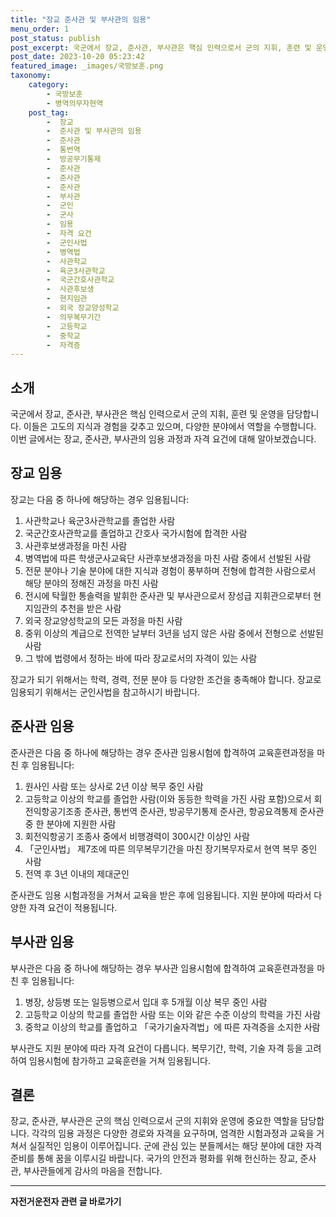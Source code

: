 ```yaml
---
title: "장교 준사관 및 부사관의 임용"
menu_order: 1
post_status: publish
post_excerpt: 국군에서 장교, 준사관, 부사관은 핵심 인력으로서 군의 지휘, 훈련 및 운영을 담당합니다. 이들은 고도의 지식과 경험을 갖추고 있으며, 다양한 분야에서 역할을 수행합니다. 이번 글에서는 장교, 준사관, 부사관의 임용 과정과 자격 요건에 대해 알아보겠습니다.
post_date: 2023-10-20 05:23:42
featured_image: _images/국방보훈.png
taxonomy:
    category:
        - 국방보훈
        - 병역의무자현역
    post_tag:
        -  장교
        -  준사관 및 부사관의 임용
        -  준사관
        -  통번역
        -  방공무기통제
        -  준사관
        -  준사관
        -  준사관
        -  부사관
        -  군인
        -  군사
        -  임용
        -  자격 요건
        -  군인사법
        -  병역법
        -  사관학교
        -  육군3사관학교
        -  국군간호사관학교
        -  사관후보생
        -  현지임관
        -  외국 장교양성학교
        -  의무복무기간
        -  고등학교
        -  중학교
        -  자격증
---
```




## 소개

국군에서 장교, 준사관, 부사관은 핵심 인력으로서 군의 지휘, 훈련 및 운영을 담당합니다. 이들은 고도의 지식과 경험을 갖추고 있으며, 다양한 분야에서 역할을 수행합니다. 이번 글에서는 장교, 준사관, 부사관의 임용 과정과 자격 요건에 대해 알아보겠습니다.

## 장교 임용

장교는 다음 중 하나에 해당하는 경우 임용됩니다:
1. 사관학교나 육군3사관학교를 졸업한 사람
2. 국군간호사관학교를 졸업하고 간호사 국가시험에 합격한 사람
3. 사관후보생과정을 마친 사람
4. 병역법에 따른 학생군사교육단 사관후보생과정을 마친 사람 중에서 선발된 사람
5. 전문 분야나 기술 분야에 대한 지식과 경험이 풍부하며 전형에 합격한 사람으로서 해당 분야의 정해진 과정을 마친 사람
6. 전시에 탁월한 통솔력을 발휘한 준사관 및 부사관으로서 장성급 지휘관으로부터 현지임관의 추천을 받은 사람
7. 외국 장교양성학교의 모든 과정을 마친 사람
8. 중위 이상의 계급으로 전역한 날부터 3년을 넘지 않은 사람 중에서 전형으로 선발된 사람
9. 그 밖에 법령에서 정하는 바에 따라 장교로서의 자격이 있는 사람

장교가 되기 위해서는 학력, 경력, 전문 분야 등 다양한 조건을 충족해야 합니다. 장교로 임용되기 위해서는 군인사법을 참고하시기 바랍니다.

## 준사관 임용

준사관은 다음 중 하나에 해당하는 경우 준사관 임용시험에 합격하여 교육훈련과정을 마친 후 임용됩니다:
1. 원사인 사람 또는 상사로 2년 이상 복무 중인 사람
2. 고등학교 이상의 학교를 졸업한 사람(이와 동등한 학력을 가진 사람 포함)으로서 회전익항공기조종 준사관, 통번역 준사관, 방공무기통제 준사관, 항공요격통제 준사관 중 한 분야에 지원한 사람
3. 회전익항공기 조종사 중에서 비행경력이 300시간 이상인 사람
4. 「군인사법」 제7조에 따른 의무복무기간을 마친 장기복무자로서 현역 복무 중인 사람
5. 전역 후 3년 이내의 제대군인

준사관도 임용 시험과정을 거쳐서 교육을 받은 후에 임용됩니다. 지원 분야에 따라서 다양한 자격 요건이 적용됩니다.

## 부사관 임용

부사관은 다음 중 하나에 해당하는 경우 부사관 임용시험에 합격하여 교육훈련과정을 마친 후 임용됩니다:
1. 병장, 상등병 또는 일등병으로서 입대 후 5개월 이상 복무 중인 사람
2. 고등학교 이상의 학교를 졸업한 사람 또는 이와 같은 수준 이상의 학력을 가진 사람
3. 중학교 이상의 학교를 졸업하고 「국가기술자격법」에 따른 자격증을 소지한 사람

부사관도 지원 분야에 따라 자격 요건이 다릅니다. 복무기간, 학력, 기술 자격 등을 고려하여 임용시험에 참가하고 교육훈련을 거쳐 임용됩니다.

## 결론

장교, 준사관, 부사관은 군의 핵심 인력으로서 군의 지휘와 운영에 중요한 역할을 담당합니다. 각각의 임용 과정은 다양한 경로와 자격을 요구하며, 엄격한 시험과정과 교육을 거쳐서 실질적인 임용이 이루어집니다. 군에 관심 있는 분들께서는 해당 분야에 대한 자격 준비를 통해 꿈을 이루시길 바랍니다. 국가의 안전과 평화를 위해 헌신하는 장교, 준사관, 부사관들에게 감사의 마음을 전합니다.
<!-- wp:separator -->
<hr class="wp-block-separator has-alpha-channel-opacity"/>
<!-- /wp:separator -->

<!-- wp:group {"backgroundColor":"base","layout":{"type":"constrained"}} -->
<div class="wp-block-group has-base-background-color has-background"><!-- wp:paragraph {"align":"center","fontSize":"medium"} -->
<p class="has-text-align-center has-large-font-size"><strong>자전거운전자 관련 글 바로가기</strong></p>
<!-- /wp:paragraph -->


<!-- wp:latest-posts
{"categories":[{"id":1713,"count":19,"description":"","link":"https://uknowlaw.com/category/%ec%9e%90%ec%a0%84%ea%b1%b0%ec%9a%b4%ec%a0%84%ec%9e%90/","name":"자전거운전자","slug":"자전거운전자","taxonomy":"category","parent":0,"meta":[],"_links":{"self":[{"href":"https://uknowlaw.com/wp-json/wp/v2/categories/1713"}],"collection":[{"href":"https://uknowlaw.com/wp-json/wp/v2/categories"}],"about":[{"href":"https://uknowlaw.com/wp-json/wp/v2/taxonomies/category"}],"wp:post_type":[{"href":"https://uknowlaw.com/wp-json/wp/v2/posts?categories=1713"}],"curies":[{"name":"wp","href":"https://api.w.org/{rel}","templated":true}]}}],"postsToShow":100,"excerptLength":28,"postLayout":"grid","columns":2,"featuredImageAlign":"left","featuredImageSizeSlug":"large","fontSize":"small"} /--></div>
<!-- /wp:group -->